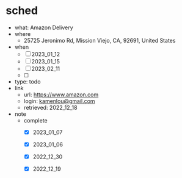 # sched
- what: Amazon Delivery
- where
  - 25725 Jeronimo Rd, Mission Viejo, CA, 92691, United States
- when
  - [ ] 2023_01_12
  - [ ] 2023_01_15
  - [ ] 2023_02_11
  - [ ] 
- type: todo
- link
  - url: https://www.amazon.com
  - login: kamenlou@gmail.com
  - retrieved: 2022_12_18
- note
  - complete
    - [x] 2023_01_07
    - [x] 2023_01_06
    - [x] 2022_12_30
    - [x] 2022_12_19

